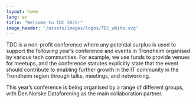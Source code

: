 ```yaml
---
layout: home
lang: en
title: "Welcome to TDC 2025!"
image_header: '/assets/images/logos/TDC_white.svg'
---
```


TDC is a non-profit conference where any potential surplus is used to support the following year’s conference and events in Trondheim organised by various tech communities. For example, we use funds to provide venues for meetups, and the conference statutes explicitly state that the event should contribute to enabling further growth in the IT community in the Trondheim region through talks, meetings, and networking.

This year’s conference is being organised by a range of different groups, with Den Norske Dataforening as the main collaboration partner.
